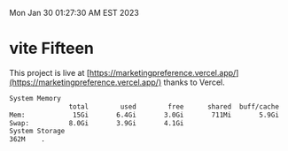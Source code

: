 Mon Jan 30 01:27:30 AM EST 2023

# vite Fifteen


This project is live at [https://marketingpreference.vercel.app/](https://marketingpreference.vercel.app/) thanks to Vercel.

```bash
System Memory
               total        used        free      shared  buff/cache   available
Mem:            15Gi       6.4Gi       3.0Gi       711Mi       5.9Gi       7.8Gi
Swap:          8.0Gi       3.9Gi       4.1Gi
System Storage
362M	.
```
